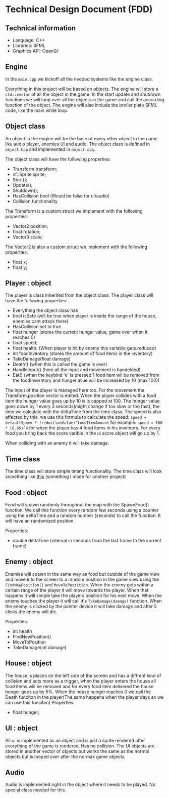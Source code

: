 # Technical Design Document (FDD)

## Technical information
* Language: C++
* Libraries: SFML
* Graphics API: OpenGl

## Engine
In the `main.cpp` we kickoff all the needed systems like the engine class.

Everything in this project will be based on objects. 
The engine will store a `std::vector` of all the object in the game. In the start update and shutdown functions we will loop over all the objects in the game and call the according function of the object.
The engine will also include the broiler plate SFML code, like the main while loop.

## Object class
An object in the engine will be the base of every other object in the game like audio player, enemies UI and audio. 
The object class is defined in `object.hpp` and implemented in `object.cpp`. 

The object class will have the following properties:
* Transform transform;
* sf::Sprite sprite;
* Start();
* Update();
* Shutdown();
* HasCollision bool (Would be false for ui/audio)
* Collision functionality

The Transform is a custom struct we implement with the following properties:
* Vector2 position;
* float rotation;
* Vector3 scale;

The Vector2 is also a custom struct we implement with the following properties:
* float x;
* float y;

## Player : object
The player is class inherited from the object class. The player class will have the following properties:
* Everything the object class has
* bool isSafe (will be true when player is inside the range of the house, enemies cant attack there)
* HasCollision set to true
* float hunger (stores the current hunger value, game over when it reaches 0)
* float speed;
* float health; (When player is hit by enemy this variable gets reduced)
* int foodInventory (stores the amount of food items in the inventory)
* TakeDamage(float damage)
* Death() (when this is called the game is over)
* HandleInput() (here all the input and movement is handelded)
* Eat() (when the keybind 'e' is pressed 1 food item wil be removed from the foodInverntory and hunger allue will be increased by 10 (max 100))

The input of the player is managed here too. For the movement the Transform.position vector is edited. 
When the player collides with a food item the hunger value goes up by 10 is is capped at 100. 
The hunger value goes down by 1 every 3 seconds(might change if too slow or too fast), the time we calculate with the deltaTime from the time class. 
The speed is also affected by this, we use this formula to calculate the speed: `speed = defaultSpeed * (reductionValue)^foodItemAmount` for example: `speed = 100 * (0.95)^4` for when the player has 4 food items in his inventory.
For every food you bring back the score varible in the ui score object will go up by 1.

When colliding with an enemy it will take damage.

## Time class
The time class will store simple timing functionality. The time class will look something like [this](https://github.com/OuterCelestics/StellarEngine/blob/master/StellarEngine/source/engine/components/time/Time.cpp) (something I made for another project) 

## Food : object
Food will spawn randomly throughout the map with the SpawnFood() function. We call this function every random few seconds using a counter using the deltaTime and a random number (seconds) to call the function. It will have an randomized position.

Properties:
* double deltaTime (interval in seconds from the last frame to the current frame)

## Enemy : object
Enemies will spawn in the same way as food but outside of the game view and move into the screen to a random position in the game view using the `FindNewPosition()` and `MoveToPostition`.
When the enemy gets within a certain range of the player it will move towards the player. When that happens it will simple take the players position for his next move. When the enemy touches the player it will call it's `TakeDamage(damage)` function.
When the enemy is clicked by the pointer device it will take damage and after 5 clicks the enemy will die. 

Properties:
* int health
* FindNewPosition()
* MoveToPosition
* TakeDamage(int damage)

## House : object 
The house is places on the left side of the screen and has a diffrent kind of collision and acts more as a trigger, when the player enters the house all food items will be removed and for every food item delivered the house hunger goes up by 5%. When the house hunger reaches 0 we call the Death funciton in the player(The same happens when the player days so we can use this funciton)
Properties:
* float hunger;

## UI : object
All ui is implemented as an object and is just a sprite rendered after everything of the game is rendered. Has no collision. The UI objects are stored in another vector of objects but works the same as the normal objects but is looped over after the normak game objects.

## Audio
Audio is implemented right in the object where it needs to be played. No special class needed for this.